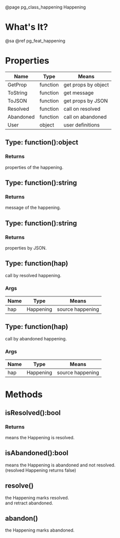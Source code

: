 ﻿@page pg_class_happening Happening

# What's It?

@sa @ref pg_feat_happening


# Properties

Name | Type | Means
-----|------|------
GetProp | function<GetProp> | get props by object
ToString |  function<ToString> | get message
ToJSON | function<ToJSON> | get props by JSON
Resolved | function<Resolved> | call on resolved
Abandoned | function<Abandoned> | call on abandoned
User | object | user definitions

## Type: function<GetProp>():object

### Returns

properties of the happening.  

## Type: function<ToString>():string

### Returns

message of the happening.  

## Type: function<ToJSON>():string

### Returns

properties by JSON.  

## Type: function<Resolved>(hap)

call by resolved happening.  

### Args

Name | Type | Means
-----|------|------
hap | Happening | source happening

## Type: function<Abandoned>(hap)

call by abandoned happening.  

### Args

Name | Type | Means
-----|------|------
hap | Happening | source happening


# Methods

## isResolved():bool

### Returns

means the Happening is resolved.  

## isAbandoned():bool

means the Happening is abandoned and not resolved.  
(resolved Happening returns false)  

## resolve()

the Happening marks resolved.  
and retract abandoned.  

## abandon()

the Happening marks abandoned.  
